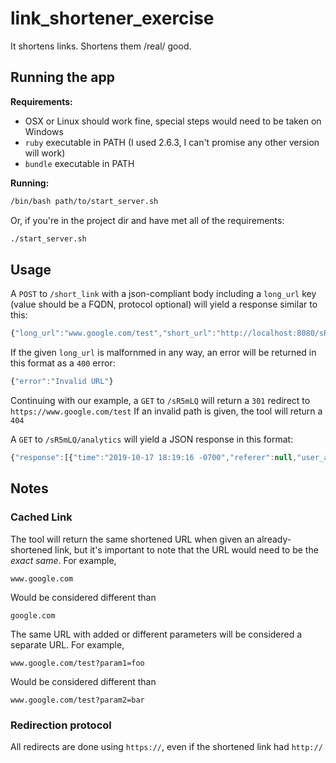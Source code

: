 # link_shortener_exercise
It shortens links. Shortens them /real/ good.


## Running the app
**Requirements:**
- OSX or Linux should work fine, special steps would need to be taken on Windows
- `ruby` executable in PATH (I used 2.6.3, I can't promise any other version will work)
- `bundle` executable in PATH

**Running:**
```bash
/bin/bash path/to/start_server.sh
```
Or, if you're in the project dir and have met all of the requirements:
```bash
./start_server.sh
```


## Usage
A `POST` to `/short_link` with a json-compliant body including a `long_url` key (value should be a  FQDN, protocol optional) will yield a response similar to this:
```js
{"long_url":"www.google.com/test","short_url":"http://localhost:8080/sR5mLQ"}
```
If the given `long_url` is malfornmed in any way, an error will be returned in this format as a `400` error:
```js
{"error":"Invalid URL"}
```

Continuing with our example, a `GET` to `/sR5mLQ` will return a `301` redirect to `https://www.google.com/test`
If an invalid path is given, the tool will return a `404`

A `GET` to `/sR5mLQ/analytics` will yield a JSON response in this format:
```js
{"response":[{"time":"2019-10-17 18:19:16 -0700","referer":null,"user_agent":"curl/7.54.0"},{"time":"2019-10-17 18:19:17 -0700","referer":null,"user_agent":"curl/7.54.0"},{"time":"2019-10-17 18:19:19 -0700","referer":null,"user_agent":"curl/7.54.0"}],"total_views":3}
```

## Notes
### Cached Link
The tool will return the same shortened URL when given an already-shortened link, but it's important to note that the URL would need to be the _exact same_. 
For example,
```
www.google.com
```
Would be considered different than
```
google.com
```

The same URL with added or different parameters will be considered a separate URL.
For example,
```
www.google.com/test?param1=foo
```
Would be considered different than
```
www.google.com/test?param2=bar
```

### Redirection protocol
All redirects are done using `https://`, even if the shortened link had `http://`
